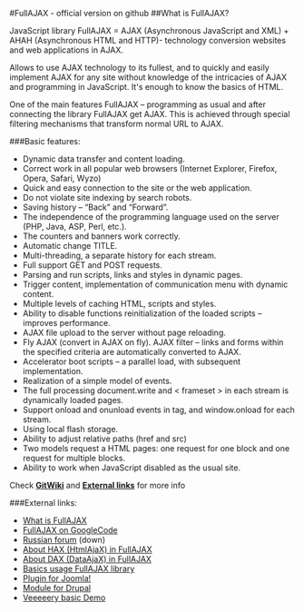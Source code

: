 #FullAJAX - official version on github
##What is FullAJAX?

JavaScript library FullAJAX = AJAX (Asynchronous JavaScript and XML) + AHAH (Asynchronous HTML and HTTP)- technology conversion websites and web applications in AJAX.

Allows to use AJAX technology to its fullest, and to quickly and easily implement AJAX for any site without knowledge of the intricacies of AJAX and programming in JavaScript. It's enough to know the basics of HTML.

One of the main features FullAJAX – programming as usual and after connecting the library FullAJAX get AJAX. This is achieved through special filtering mechanisms that transform normal URL to AJAX.

###Basic features:
* Dynamic data transfer and content loading.
* Correct work in all popular web browsers (Internet Explorer, Firefox, Opera, Safari, Wyzo)
* Quick and easy connection to the site or the web application.
* Do not violate site indexing by search robots.
* Saving history – “Back” and “Forward”.
* The independence of the programming language used on the server (PHP, Java, ASP, Perl, etc.).
* The counters and banners work correctly.
* Automatic change TITLE.
* Multi-threading, a separate history for each stream.
* Full support GET and POST requests.
* Parsing and run scripts, links and styles in dynamic pages.
* Trigger content, implementation of communication menu with dynamic content.
* Multiple levels of caching HTML, scripts and styles.
* Ability to disable functions reinitialization of the loaded scripts – improves performance.
* AJAX file upload to the server without page reloading.
* Fly AJAX (convert in AJAX on fly). AJAX filter – links and forms within the specified criteria are automatically converted to AJAX.
* Accelerator boot scripts – a parallel load, with subsequent implementation.
* Realization of a simple model of events.
* The full processing document.write and < frameset > in each stream is dynamically loaded pages.
* Support onload and onunload events in <body> tag, and window.onload for each stream.
* Using local flash storage.
* Ability to adjust relative paths (href and src)
* Two models request a HTML pages: one request for one block and one request for multiple blocks.
* Ability to work when JavaScript disabled as the usual site.

Check **[GitWiki](FullAJAX/wiki)** and **[External links](#external-links)** for more info

###External links:
* <a href="http://getsite.org.ua/en/fullajax/what-is-fullajax">What is FullAJAX</a>
* <a href="http://code.google.com/p/fullajax/">FullAJAX on GoogleCode</a> 
* <a href="http://forum.fullajax.ru">Russian forum</a> (down)
* <a href="http://getsite.org.ua/en/fullajax/about-hax-in-fullajax">About HAX (HtmlAjaX) in FullAJAX</a>
* <a href="http://getsite.org.ua/en/fullajax/about-dax-in-fullajax">About DAX (DataAjaX) in FullAJAX</a>
* <a href="http://getsite.org.ua/en/fullajax/basics-usage-fullajax-library">Basics usage FullAJAX library</a>
* <a href="http://extensions.joomla.org/extensions/core-enhancements/performance/scripts/13293">Plugin for Joomla!</a>
* <a href="http://drupal.org/sandbox/fedik/1543626">Module for Drupal</a>
* <a href="http://getsite.org.ua/jdemo">Veeeeery basic Demo</a>


